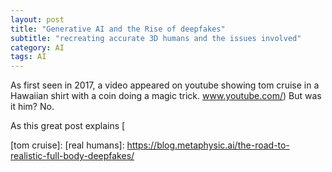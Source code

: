 ```yaml
---
layout: post
title: "Generative AI and the Rise of deepfakes"
subtitle: "recreating accurate 3D humans and the issues involved"
category: AI
tags: AI
---
```


As first seen in 2017, a video appeared on youtube showing tom cruise in a Hawaiian shirt with a coin doing a magic trick. www.youtube.com/) But was it him? No.

As this great post explains [


[tom cruise]: 
[real humans]: https://blog.metaphysic.ai/the-road-to-realistic-full-body-deepfakes/ 


